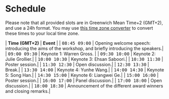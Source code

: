
# Schedule

Please note that all provided slots are in Greenwich Mean Time+2 (GMT+2), and use a 24h format. You may use [this time zone converter](https://www.thetimezoneconverter.com) to convert these times to your local time zone.



| **Time (GMT+2)**                                          | **Event**                   |
| <span style="font-family: monospace;">08:45 09:00</span> | Opening welcome speech:  introducing the aims of the workshop, and briefly introducing the speakers.|
| <span style="font-family: monospace;">09:00 09:30</span> | Keynote 1: Warren  Gross. |
| <span style="font-family: monospace;">09:30 10:00</span>  | Keynote 2: Julie Grollier.|
| <span style="font-family: monospace;">10:00 10:30</span> | Keynote 3: Ehsan Saboori.|
| <span style="font-family: monospace;">10:30 11:30</span> | Poster session.|
| <span style="font-family: monospace;">11:30 12:30</span> | Open discussion.|
| <span style="font-family: monospace;">12:30 13:30</span> | Break.|
| <span style="font-family: monospace;">13:30 14:00</span> | Keynote 4: Yunhe Wang.|
| <span style="font-family: monospace;">14:00 14:30</span> | Keynote 5: Song Han.|
| <span style="font-family: monospace;">14:30 15:00</span> | Keynote 6: Liangwei Ge.|
| <span style="font-family: monospace;">15:00 16:00</span> | Poster session.|
| <span style="font-family: monospace;">16:00 17:00</span> | Panel discussion.|
| <span style="font-family: monospace;">17:00 18:00</span> | Open discussion.|
| <span style="font-family: monospace;">18:00 18:30</span> | Announcement  of  the  different  award  winners and closing remarks.|
